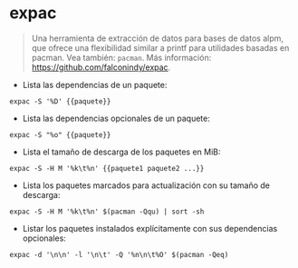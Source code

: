 # expac

> Una herramienta de extracción de datos para bases de datos alpm, que ofrece una flexibilidad similar a printf para utilidades basadas en pacman.
> Vea también: `pacman`.
> Más información: <https://github.com/falconindy/expac>.

- Lista las dependencias de un paquete:

`expac -S '%D' {{paquete}}`

- Lista las dependencias opcionales de un paquete:

`expac -S "%o" {{paquete}}`

- Lista el tamaño de descarga de los paquetes en MiB:

`expac -S -H M '%k\t%n' {{paquete1 paquete2 ...}}`

- Lista los paquetes marcados para actualización con su tamaño de descarga:

`expac -S -H M '%k\t%n' $(pacman -Qqu) | sort -sh`

- Listar los paquetes instalados explícitamente con sus dependencias opcionales:

`expac -d '\n\n' -l '\n\t' -Q '%n\n\t%O' $(pacman -Qeq)`
